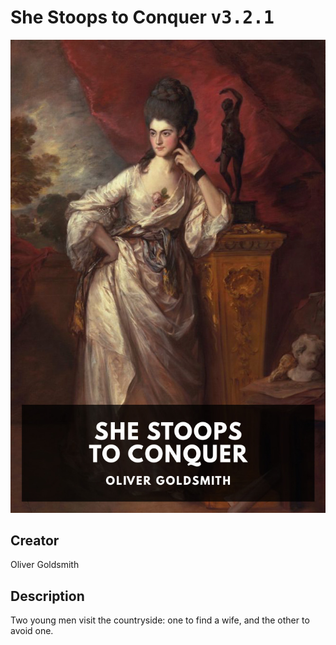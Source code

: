
# She Stoops to Conquer <kbd>v3.2.1</kbd>

<center>
  <img src="./cover-1024.jpg"/>
</center>

## Creator
Oliver Goldsmith

## Description
Two young men visit the countryside: one to find a wife, and the other to avoid one.
